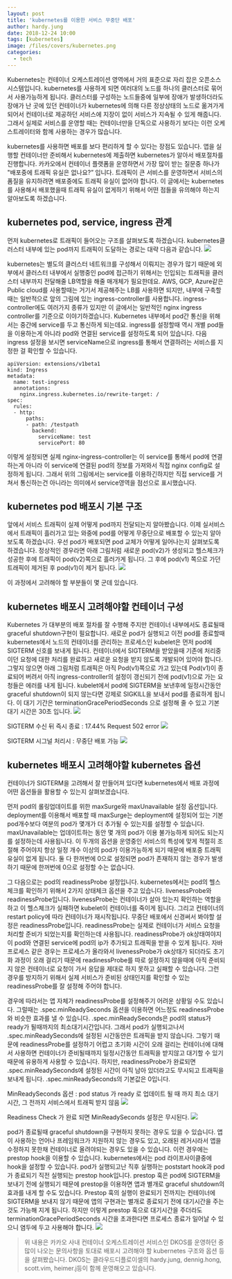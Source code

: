 ```yaml
---
layout: post
title: 'kubernetes를 이용한 서비스 무중단 배포'
author: hardy.jung
date: 2018-12-24 10:00
tags: [kubernetes]
image: /files/covers/kubernetes.png
categories:
  - tech
---
```


Kubernetes는 컨테이너 오케스트레이션 영역에서 거의 표준으로 자리 잡은 오픈소스 시스템입니다. kubernetes를 사용하게 되면 여러대의 노드를 하나의 클러스터로 묶어서 사용가능하게 됩니다. 클러스터를 구성하는 노드들중에 일부에 장애가 발생하더라도 장애가 난 곳에 있던 컨테이너가 kubernetes에 의해 다른 정상상태의 노드로 옮겨가게 되어서 컨테이너로 제공하던 서비스에 지장이 없이 서비스가 지속될 수 있게 해줍니다. 그래서 실제로 서비스를 운영할 때는 컨테이너만을 단독으로 사용하기 보다는 이런 오케스트레이터와 함께 사용하는 경우가 많습니다.

kubernetes를 사용하면 배포를 보다 편리하게 할 수 있다는 장점도 있습니다. 앱을 실행할 컨테이너만 준비해서 kubernetes에 제출하면 kubernetes가 알아서 배포절차를 진행합니다. 카카오에서 컨테이너 플랫폼을 운영하면서 가장 많이 받는 질문중 하나가 "배포중에 트래픽 유실은 없나요?” 입니다. 트래픽이 큰 서비스를 운영하면서 서비스의 품질을 유지하려면 배포중에도 트래픽 유실이 없어야 합니다. 이 글에서는 kubernetes를 사용해서 배포했을때 트래픽 유실이 없게하기 위해서 어떤 점들을 유의해야 하는지 알아보도록 하겠습니다.


## kubernetes pod, service, ingress 관계
먼저 kubernetes로 트래픽이 들어오는 구조를 살펴보도록 하겠습니다. kubernetes클러스터 내부에 있는 pod까지 트래픽이 도달하는 경로는 대략 다음과 같습니다.
![](/files/kubernetes-traffic.jpg)


kubernetes는 별도의 클러스터 네트워크를 구성해서 이뤄지는 경우가 많기 때문에 외부에서 클러스터 내부에서 실행중인 pod에 접근하기 위해서는 인입되는 트래픽을 클러스터 내부까지 전달해줄 LB역할을 해줄 매개체가 필요한데요. AWS, GCP, Azure같은 Public cloud를 사용할때는 거기서 제공해주는 LB를 사용하면 되지만, 내부에 구축할때는 일반적으로 앞의 그림에 있는 ingress-controller를 사용합니다. ingress-controller에도 여러가지 종류가 있지만 이 글에서는 일반적인 nginx ingress controller를 기준으로 이야기하겠습니다. Kubernetes 내부에서 pod간 통신을 위해서는 중간에 service를 두고 통신하게 되는데요. ingress를 설정할때 역시 개별 pod들을 이용하는게 아니라 pod와 연결된 service를 설정하도록 되어 있습니다. 다음 ingress 설정을 보시면 serviceName으로 ingress를 통해서 연결하려는 서비스를 지정한 걸 확인할 수 있습니다.
```
apiVersion: extensions/v1beta1
kind: Ingress
metadata:
  name: test-ingress
  annotations:
    nginx.ingress.kubernetes.io/rewrite-target: /
spec:
  rules:
  - http:
      paths:
      - path: /testpath
        backend:
          serviceName: test
          servicePort: 80
```
이렇게 설정되면 실제 nginx-ingress-controller는 이 service를 통해서 pod에 연결하는게 아니라 이 service에 연결된 pod의 정보를 가져와서 직접 nginx config로 설정하게 됩니다. 그래서 위의 그림에서는 service를 이용하긴하지만 직접 service를 거쳐서 통신하는건 아니라는 의미에서 service영역을 점선으로 표시했습니다.


## kubernetes pod 배포시 기본 구조
앞에서 서비스 트래픽이 실제 어떻게 pod까지 전달되는지 알아봤습니다. 이제 실서비스에서 트래픽이 흘러가고 있는 와중에 pod를 어떻게 무중단으로 배포할 수 있는지 알아보도록 하겠습니다. 우선 pod가 배포되면 pod 교체가 어떻게 일어나는지 살펴보도록 하겠습니다. 정상적인 경우라면 아래 그림처럼 새로운 pod(v2)가 생성되고 헬스체크가 성공한 후에 트래픽이 pod(v2)쪽으로 흘러가게 됩니다. 그 후에 pod(v1) 쪽으로 가던 트래픽이 제거된 후 pod(v1)이 제거 됩니다.
![](/files/kubernetes-deploy-pod-normal.gif)


이 과정에서 고려해야 할 부분들이 몇 군데 있습니다.

## kubernetes 배포시 고려해야할 컨테이너 구성

Kubernetes 가 대부분의 배포 절차를 잘 수행해 주지만 컨테이너 내부에서도 종료될때 graceful shutdown구현이 필요합니다. 새로운 pod가 실행되고 이전 pod를 종료할때 kubernetes에서 노드의 컨테이너를 관리하는 프로세스인 kubelet은 먼저 pod에 SIGTERM 신호를 보내게 됩니다. 컨테이너에서 SIGTERM을 받았을때 기존에 처리중이던 요청에 대한 처리를 완료하고 새로운 요청을 받지 않도록 개발되어 있어야 합니다. 그렇지 않으면 아래 그림처럼 트래픽은 아직 Pod(v1)쪽으로 가고 있는데 Pod(v1)이 종료되어 버려서 아직 ingress-controller의 설정이 갱신되기 전에 pod(v1)으로 가는 요청들은 에러를 내게 됩니다. kubelet에서 pod에 SIGTERM을 보낸후에 일정시간동안 graceful shutdown이 되지 않는다면 강제로 SIGKILL을 보내서 pod를 종료하게 됩니다. 이 대기 기간은 terminationGracePeriodSeconds 으로 설정해 줄 수 있고 기본 대기 시간은 30초 입니다.
![](/files/kubernetes-deploy-pod-error.gif)


SIGTERM 수신 뒤 즉시 종료 : 17.44% Request 502 error
![](/files/kubernetes-sigterm01.png)

SIGTERM 시그널 처리시 : 무중단 배포 가능
![](/files/kubernetes-sigterm02.png)


## kubernetes 배포시 고려해야할 kubernetes 옵션

컨테이너가 SIGTERM을 고려해서 잘 만들어져 있다면 kubernetes에서 배포 과정에 어떤 옵션들을 활용할 수 있는지 살펴보겠습니다.

먼저 pod의 롤링업데이트를 위한 maxSurge와 maxUnavailable 설정 옵션입니다. deployment를 이용해서 배포할 때 maxSurge는 deployment에 설정되어 있는 기본 pod개수보다 여분의 pod가 몇개가 더 추가될 수 있는지를 설정할 수 있습니다. maxUnavailable는 업데이트하는 동안 몇 개의 pod가 이용 불가능하게 되어도 되는지를 설정하는데 사용됩니다. 이 두개의 옵션을 운영중인 서비스의 특성에 맞게 적절히 조절해 주어야지 항상 일정 개수 이상의 pod가 이용가능하게 되기 때문에 배포중 트래픽 유실이 없게 됩니다. 둘 다 한꺼번에 0으로 설정되면 pod가 존재하지 않는 경우가 발생하기 때문에 한꺼번에 0으로 설정할 수는 없습니다.


그 다음으로는 pod의 readinessProbe 설정입니다. kubernetes에서는 pod의 헬스체크를 확인하기 위해서 2가지 상태체크 옵션을 주고 있습니다. livenessProbe와 readinessProbe입니다. livenessProbe는 컨테이너가 살아 있는지 확인하는 역할을 하고 이 헬스체크가 실패하면 kubelet이 컨테이너를 죽이게 됩니다. 그리고 컨테이너의 restart policy에 따라 컨테이너가 재시작됩니다. 무중단 배포에서 신경써서 봐야할 설정은 readinessProbe입니다. readinessProbe는 실제로 컨테이너가 서비스 요청을 처리할 준비가 되었는지를 확인하는데 사용됩니다. readinessProbe가 ok상태여야지 이 pod와 연결된 service에 pod의 ip가 추가되고 트래픽을 받을 수 있게 됩니다. 자바 프로세스 같은 경우는 프로세스가 올라와서 livenessProbe가 ok상태가 되더라도 초기화 과정이 오래 걸리기 때문에 readinessProbe를 따로 설정하지 않을때에 아직 준비되지 않은 컨테이너로 요청이 가서 응답을 제대로 하지 못하고 실패할 수 있습니다. 그런 경우를 방지하기 위해서 실제 서비스가 준비된 상태인지를 확인할 수 있는 readinessProbe를 잘 설정해 주어야 합니다.

경우에 따라서는 앱 자체가 readinessProbe를 설정해주기 어려운 상황일 수도 있습니다. 그럴때는 .spec.minReadySeconds 옵션을 이용하면 어느정도 readinessProbe와 비슷한 효과를 낼 수 있습니다. .spec.minReadySeconds은 pod의 status가 ready가 될때까지의 최소대기시간입니다. 그래서 pod가 실행되고나서 .spec.minReadySeconds에 설정된 시간동안은 트래픽을 받지 않습니다. 그렇기 때문에 readinessProbe를 설정하기 어렵고 초기화 시간이 오래 걸리는 컨테이너에 대해서 사용하면 컨테이너가 준비될때까지 일정시간동안 트래픽을 받지않고 대기할 수 있기 때문에 유용하게 사용할 수 있습니다. 하지만, readinessProbe가 완료되면 .spec.minReadySeconds에 설정된 시간이 아직 남아 있더라고도 무시되고 트래픽을 보내게 됩니다. .spec.minReadySeconds의 기본값은 0입니다.

MinReadySeconds 옵션 : pod status 가 ready 로 업데이트 될 때 까지 최소 대기 시간, 그 전까지 서비스에서 트래픽 받지 않음
![](/files/kubernetes-minreadysecond01.png)


Readiness Check 가 완료 되면 MinReadySeconds 설정은 무시된다.
![](/files/kubernetes-minreadysecond02.png)


pod가 종료될때 graceful shutdown을 구현하지 못하는 경우도 있을 수 있습니다. 앱이 사용하는 언어나 프레임워크가 지원하지 않는 경우도 있고, 오래된 레거시라서 앱을 수정하지 못한채 컨테이너로 올려야되는 경우도 있을 수 있습니다. 이런 경우에는 prestop hook을 이용할 수 있습니다. kubernetes에서는 pod 라이프사이클중에 hook을 설정할 수 있습니다. pod가 실행되고난 직후 실행하는 poststart hook과 pod가 종료되기 직전 실행되는 prestop hook입니다. prestop 훅은 pod에 SIGTERM을 보내기 전에 실행되기 때문에 prestop을 이용하면 앱과 별개로 graceful shutdown의 효과를 내게 할 수도 있습니다. Prestop 훅의 실행이 완료되기 전까지는 컨테이너에 SIGTERM을 보내지 않기 때문에 앱의 구현과는 별개로 종료되기 전에 대기시간을 주는 것도 가능해 지게 됩니다. 하지만 이렇게 prestop 훅으로 대기시간을 주더라도 terminationGracePeriodSeconds 시간을 초과한다면 프로세스 종료가 일어날 수 있으니 염두에 두고 사용해야 합니다.
![](/files/kubernetes-prestop-hook.png)

> 위 내용은 카카오 사내 컨테이너 오케스트레이션 서비스인 DKOS를 운영하던 중 많이 나오는 문의사항을 토대로 배포시 고려해야 할 kubernetes 구조와 옵션 등을 살펴봤습니다.
> DKOS는 클라우드디플로이셀의 hardy.jung, dennig.hong, scott.vim, heimer.j등이 함께 운영해오고 있습니다.
